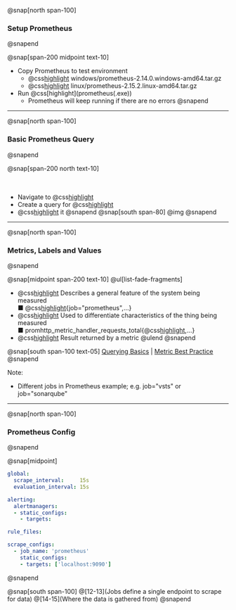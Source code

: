 @snap[north span-100]
### Setup Prometheus
@snapend

@snap[span-200 midpoint text-10]
- Copy Prometheus to test environment
  - @css[highlight](Windows:) windows/prometheus-2.14.0.windows-amd64.tar.gz
  - @css[highlight](Mac:) linux/prometheus-2.15.2.linux-amd64.tar.gz
- Run @css[highlight](prometheus(.exe&#41;)
  - Prometheus will keep running if there are no errors
@snapend

---
@snap[north span-100]
### Basic Prometheus Query
@snapend

@snap[span-200 north text-10]
<br><br><br>
- Navigate to @css[highlight](localhost:9090)
- Create a query for @css[highlight](promhttp_metric_handler_requests_total)
- @css[highlight](Execute) it
@snapend
@snap[south span-80]
@img[](assets/img/prometheus-query.png)
@snapend

---
@snap[north span-100]
### Metrics, Labels and Values
@snapend

@snap[midpoint span-200 text-10]
@ul[list-fade-fragments]
- @css[highlight](Metric:) Describes a general feature of the system being measured<br>&#9632; @css[highlight](promhttp_metric_handler_requests_total){job="prometheus",...}
- @css[highlight](Labels:) Used to differentiate characteristics of the thing being measured<br>&#9632; promhttp_metric_handler_requests_total{@css[highlight](job="prometheus"),...}
- @css[highlight](Values:) Result returned by a metric
@ulend
@snapend

@snap[south span-100 text-05]
[Querying Basics](https://prometheus.io/docs/prometheus/latest/querying/basics/) | [Metric Best Practice](https://prometheus.io/docs/practices/naming/)
@snapend

Note:
- Different jobs in Prometheus example; e.g. job="vsts" or job="sonarqube"

---
@snap[north span-100]
### Prometheus Config
@snapend

@snap[midpoint]
```yaml
global:
  scrape_interval:     15s
  evaluation_interval: 15s

alerting:
  alertmanagers:
  - static_configs:
    - targets:

rule_files:

scrape_configs:
  - job_name: 'prometheus'
    static_configs:
    - targets: ['localhost:9090']
```
@snapend

@snap[south span-100]
@[12-13](Jobs define a single endpoint to scrape for data)
@[14-15](Where the data is gathered from)
@snapend